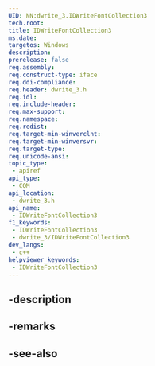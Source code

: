 ```yaml
---
UID: NN:dwrite_3.IDWriteFontCollection3
tech.root: 
title: IDWriteFontCollection3
ms.date: 
targetos: Windows
description: 
prerelease: false
req.assembly: 
req.construct-type: iface
req.ddi-compliance: 
req.header: dwrite_3.h
req.idl: 
req.include-header: 
req.max-support: 
req.namespace: 
req.redist: 
req.target-min-winverclnt: 
req.target-min-winversvr: 
req.target-type: 
req.unicode-ansi: 
topic_type:
 - apiref
api_type:
 - COM
api_location:
 - dwrite_3.h
api_name:
 - IDWriteFontCollection3
f1_keywords:
 - IDWriteFontCollection3
 - dwrite_3/IDWriteFontCollection3
dev_langs:
 - c++
helpviewer_keywords:
 - IDWriteFontCollection3
---
```


## -description

## -remarks

## -see-also

